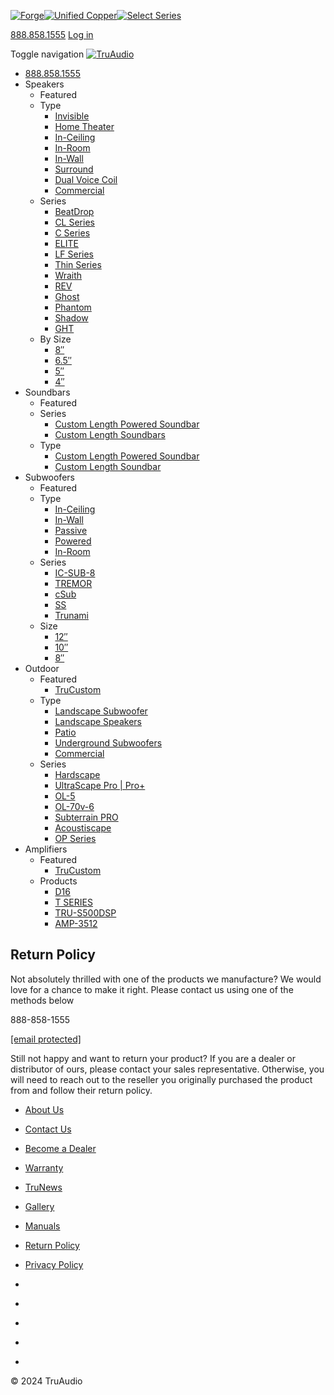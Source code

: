[![Forge](/media/static/img/logo-forge.svg)](http://www.forgeracks.com/)[![Unified Copper](/media/static/img/logo-unifiedcopper.svg)](http://www.unifiedcopper.com/)[![Select Series](/media/static/img/logo-selectseries.svg)](http://www.selectseries.co/)

[888.858.1555](tel:+1-888-858-1555) [Log in](https://www.truaudio.com/accounts/login/)

Toggle navigation [![TruAudio](/media/static/img/truaudio_logo.svg)](https://www.truaudio.com/)

* [888.858.1555](tel:+1-888-858-1555)
* Speakers
    * Featured
    * Type
        * [Invisible](https://www.truaudio.com/series/wraith/)
        * [Home Theater](https://www.truaudio.com/type/home-theater/)
        * [In-Ceiling](https://www.truaudio.com/type/in-ceiling/)
        * [In-Room](https://www.truaudio.com/type/in-room/)
        * [In-Wall](https://www.truaudio.com/type/in-wall/)
        * [Surround](https://www.truaudio.com/type/surround/)
        * [Dual Voice Coil](https://www.truaudio.com/type/dual-voice-coil/)
        * [Commercial](https://www.truaudio.com/type/commercial/)
    * Series
        * [BeatDrop](https://www.truaudio.com/series/beatdrop/)
        * [CL Series](https://www.truaudio.com/series/cl/)
        * [C Series](https://www.truaudio.com/series/c-series/)
        * [ELITE](https://www.truaudio.com/series/elite)
        * [LF Series](https://www.truaudio.com/series/LF/)
        * [Thin Series](https://www.truaudio.com/series/thin/)
        * [Wraith](https://www.truaudio.com/series/wraith/)
        * [REV](https://www.truaudio.com/series/rev/)
        * [Ghost](https://www.truaudio.com/series/ghost/)
        * [Phantom](https://www.truaudio.com/series/phantom/)
        * [Shadow](https://www.truaudio.com/series/shadow/)
        * [GHT](https://www.truaudio.com/series/ght/)
    * By Size
        * [8″](https://www.truaudio.com/size/8-speakers/)
        * [6.5″](https://www.truaudio.com/size/65-speakers/)
        * [5″](https://www.truaudio.com/size/5-speakers/)
        * [4″](https://www.truaudio.com/size/4-speakers/)
* Soundbars
    * Featured
    * Series
        * [Custom Length Powered Soundbar](https://www.truaudio.com/series/cpsb/)
        * [Custom Length Soundbars](https://www.truaudio.com/series/custom-length-soundbar/)
    * Type
        * [Custom Length Powered Soundbar](https://www.truaudio.com/series/cpsb/)
        * [Custom Length Soundbar](https://www.truaudio.com/series/custom-length-soundbar/)
* Subwoofers
    * Featured
    * Type
        * [In-Ceiling](https://www.truaudio.com/type/in-ceiling-subwoofers/)
        * [In-Wall](https://www.truaudio.com/type/in-wall-subwoofer/)
        * [Passive](https://www.truaudio.com/type/passive-subwoofers/)
        * [Powered](https://www.truaudio.com/type/powered-subwoofers/)
        * [In-Room](https://www.truaudio.com/type/in-room-subwoofers/)
    * Series
        * [IC-SUB-8](https://www.truaudio.com/series/ic-sub-8/)
        * [TREMOR](https://www.truaudio.com/series/tremor/)
        * [cSub](https://www.truaudio.com/series/csub/)
        * [SS](https://www.truaudio.com/series/ss-sub/)
        * [Trunami](https://www.truaudio.com/series/trunami/)
    * Size
        * [12″](https://www.truaudio.com/size/12-subwoofers/)
        * [10″](https://www.truaudio.com/size/10-subwoofers/)
        * [8″](https://www.truaudio.com/size/8-subwoofers/)
* Outdoor
    * Featured
        * [TruCustom](https://www.truaudio.com/trucustom/)
    * Type
        * [Landscape Subwoofer](https://www.truaudio.com/series/hardscape-sub/)
        * [Landscape Speakers](https://www.truaudio.com/type/landscape-speakers/)
        * [Patio](https://www.truaudio.com/type/patio-speakers/)
        * [Underground Subwoofers](https://www.truaudio.com/series/subterrain-pro/)
        * [Commercial](https://www.truaudio.com/type/outdoor-commercial/)
    * Series
        * [Hardscape](https://www.truaudio.com/series/hardscape-sub/)
        * [UltraScape Pro | Pro+](https://www.truaudio.com/series/ultrascapepro/)
        * [OL-5](https://www.truaudio.com/series/ol-5/)
        * [OL-70v-6](https://www.truaudio.com/series/ol-70v-6/)
        * [Subterrain PRO](https://www.truaudio.com/series/subterrain-pro/)
        * [Acoustiscape](https://www.truaudio.com/series/acoustiscape/)
        * [OP Series](https://www.truaudio.com/series/op/)
* Amplifiers
    * Featured
        * [TruCustom](https://www.truaudio.com/trucustom/)
    * Products
        * [D16](https://www.truaudio.com/series/d16/)
        * [T SERIES](https://www.truaudio.com/series/t-series/)
        * [TRU-S500DSP](https://www.truaudio.com/series/tru-s500dsp/)
        * [AMP-3512](https://www.truaudio.com/series/amp-3512/)

**Return Policy**
-----------------

Not absolutely thrilled with one of the products we manufacture? We would love for a chance to make it right. Please contact us using one of the methods below

888-858-1555

[\[email protected\]](https://www.truaudio.com/cdn-cgi/l/email-protection)

Still not happy and want to return your product? If you are a dealer or distributor of ours, please contact your sales representative. Otherwise, you will need to reach out to the reseller you originally purchased the product from and follow their return policy.

* [About Us](https://www.truaudio.com/about/)
* [Contact Us](https://www.truaudio.com/contact/)
* [Become a Dealer](https://www.truaudio.com/newdealer/)
* [Warranty](https://www.truaudio.com/warranty/)
* [TruNews](https://www.truaudio.com/news/)
* [Gallery](https://www.truaudio.com/gallery/)
* [Manuals](https://www.truaudio.com/manuals/?lang=eng)
* [Return Policy](https://www.truaudio.com/return-policy/)
* [Privacy Policy](https://www.truaudio.com/privacy-policy/)

* [](https://www.facebook.com/TruAudio)
* [](https://twitter.com/TruAudio)
* [](https://www.instagram.com/TruAudioSpeakers/)
* [](https://www.youtube.com/channel/UCTVQxN8YepSlHXjmPBb_ZCA)
* [](https://www.linkedin.com/company/truaudio)

© 2024 TruAudio